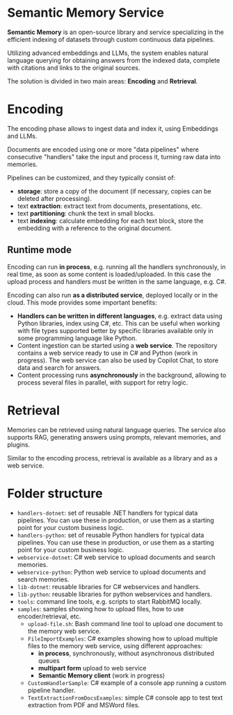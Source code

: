 # Semantic Memory Service

**Semantic Memory** is an open-source library and service specializing in the
efficient indexing of datasets through custom continuous data pipelines.

Utilizing advanced embeddings and LLMs, the system enables natural language
querying for obtaining answers from the indexed data, complete with citations
and links to the original sources.

The solution is divided in two main areas: **Encoding** and **Retrieval**.

# Encoding

The encoding phase allows to ingest data and index it, using Embeddings and LLMs.

Documents are encoded using one or more "data pipelines" where consecutive
"handlers" take the input and process it, turning raw data into memories.

Pipelines can be customized, and they typically consist of:

* **storage**: store a copy of the document (if necessary, copies can be deleted
  after processing).
* text **extraction**: extract text from documents, presentations, etc.
* text **partitioning**: chunk the text in small blocks.
* text **indexing**: calculate embedding for each text block, store the embedding
  with a reference to the original document.

## Runtime mode

Encoding can run **in process**, e.g. running all the handlers synchronously,
in real time, as soon as some content is loaded/uploaded.
In this case the upload process and handlers must be written in the same
language, e.g. C#.

Encoding can also run **as a distributed service**, deployed locally or in
the cloud. This mode provides some important benefits:

* **Handlers can be written in different languages**, e.g. extract
  data using Python libraries, index using C#, etc. This can be useful when
  working with file types supported better by specific libraries available
  only in some programming language like Python.
* Content ingestion can be started using a **web service**. The repository
  contains a web service ready to use in C# and Python (work in progress).
  The web service can also be used by Copilot Chat, to store data and
  search for answers.
* Content processing runs **asynchronously** in the background, allowing
  to process several files in parallel, with support for retry logic.

# Retrieval

Memories can be retrieved using natural language queries. The service
also supports RAG, generating answers using prompts, relevant memories,
and plugins.

Similar to the encoding process, retrieval is available as a library and
as a web service.

# Folder structure

* `handlers-dotnet`: set of reusable .NET handlers for typical data pipelines.
  You can use these in production, or use them as a starting point for your
  custom business logic.
* `handlers-python`: set of reusable Python handlers for typical data pipelines.
  You can use these in production, or use them as a starting point for your
  custom business logic.
* `webservice-dotnet`: C# web service to upload documents and search memories.
* `webservice-python`: Python web service to upload documents and search memories.
* `lib-dotnet`: reusable libraries for C# webservices and handlers.
* `lib-python`: reusable libraries for python webservices and handlers.
* `tools`: command line tools, e.g. scripts to start RabbitMQ locally.
* `samples`: samples showing how to upload files, how to use encoder/retrieval, etc.
  * `upload-file.sh`: Bash command line tool to upload one document to the
    memory web service.
  * `FileImportExamples`: C# examples showing how to upload multiple files to the
    memory web service, using different approaches: 
    * **in process**, synchronously, without asynchronous distributed queues
    * **multipart form** upload to web service
    * **Semantic Memory client** (work in progress)
  * `CustomHandlerSample`: C# example of a console app running a custom pipeline handler.
  * `TextExtractionFromDocsExamples`: simple C# console app to test text
    extraction from PDF and MSWord files.

